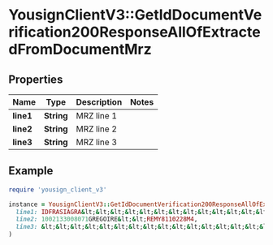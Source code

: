 # YousignClientV3::GetIdDocumentVerification200ResponseAllOfExtractedFromDocumentMrz

## Properties

| Name | Type | Description | Notes |
| ---- | ---- | ----------- | ----- |
| **line1** | **String** | MRZ line 1 |  |
| **line2** | **String** | MRZ line 2 |  |
| **line3** | **String** | MRZ line 3 |  |

## Example

```ruby
require 'yousign_client_v3'

instance = YousignClientV3::GetIdDocumentVerification200ResponseAllOfExtractedFromDocumentMrz.new(
  line1: IDFRASIAGRA&lt;&lt;&lt;&lt;&lt;&lt;&lt;&lt;&lt;&lt;&lt;&lt;&lt;&lt;&lt;&lt;&lt;&lt;&lt;133039,
  line2: 1002133008071GREGOIRE&lt;&lt;REMY8110228M4,
  line3: &lt;&lt;&lt;&lt;&lt;&lt;&lt;&lt;&lt;&lt;&lt;&lt;&lt;&lt;&lt;&lt;&lt;&lt;&lt;&lt;&lt;&lt;&lt;&lt;&lt;&lt;&lt;&lt;&lt;&lt;&lt;&lt;&lt;&lt;&lt;&lt;
)
```

